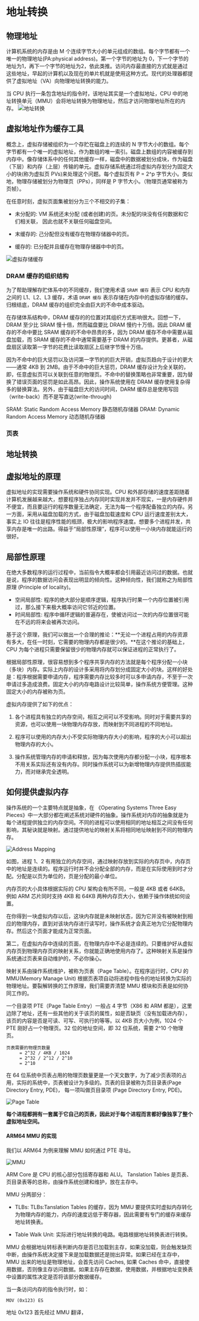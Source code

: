 # 地址转换

## 物理地址

计算机系统的内存是由 M 个连续字节大小的单元组成的数组。每个字节都有一个唯一的物理地址(PA:physical address)。第一个字节的地址为 0，下一个字节的地址为1，再下一个字节的地址为2，依此类推。访问内存最直接的方式就是通过这些地址，早起的计算机以及现在的单片机就是使用这种方式。现代的处理器都提供了虚拟地址（VA）向物理地址转换的能力。


当 CPU 执行一条包含地址的指令时，该地址其实是一个虚拟地址，CPU 中的地址转换单元（MMU）会将地址转换为物理地址，然后才访问物理地址所在的内存。
![地址转换](2.physical_memory_img/vertial_address_translation.png)


## 虚拟地址作为缓存工具

概念上，虚拟存储被组织为一个存贮在磁盘上的连续的 N 字节大小的数组。每个字节都有一个唯一的虚拟地址，作为数组的唯一索引。磁盘上数组的内容被缓存到内存中。像存储体系中的任何其他缓存一样，磁盘中的数据被划分成块，作为磁盘（下层）和内存（上层）传输的单元。虚拟存储系统通过将虚拟内存划分为固定大小的块(称为虚拟页 PVs)来处理这个问题。每个虚拟页有 P = 2^p 字节大小。类似地，物理存储被划分为物理页（PPs），同样是 P 字节大小。（物理页通常被称为页帧）。

在任意时刻，虚拟页面集被划分为三个不相交的子集：

- 未分配的: VM 系统还未分配 (或者创建)的页。未分配的块没有任何数据和它们相关联， 因此也就不关联任何磁盘空间。

- 末缓存的: 己分配但没有缓存在物理存储器中的页。

- 缓存的:   已分配并且缓存在物理存储器中中的页。

![虚拟存储缓存](2.physical_memory_img/virtual_memory_cache.png)


###  DRAM 缓存的组织结构

为了帮助理解存贮体系中的不同缓存，我们使用术语 `SRAM 缓存` 表示 CPU 和内存之间的 L1、L2、L3 缓存，术语 `DRAM 缓存` 表示存储在内存中的虚拟存储的缓存。归根结底，DRAM 缓存的组织完全由巨大的不命中成本驱动。

在存储体系结构中，DRAM 缓存的的位置对其组织方式影响很大。回想一下，DRAM 至少比 SRAM 慢十倍，然而磁盘要比 DRAM 慢约十万倍。因此 DRAM 缓存的不命中要比 SRAM 缓存的不命中昂贵的多，因为 DRAM 缓存不命中需要从磁盘加载，而 SRAM 缓存的不命中通常需要基于 DRAM 的内存提供。更甚者，从磁盘扇区读取第一字节的花费比读取扇区上后继字节慢十万倍。

因为不命中的巨大惩罚以及访问第一字节的的巨大开销，虚拟页趋向于设计的更大——通常 4KB 到 2MB。由于不命中的巨大惩罚，DRAM 缓存设计为全关联的，即，任意虚拟页可以关联到任意的物理页。不命中的替换策略也非常重要，因为替换了错误页面的惩罚是如此高昂。因此，操作系统使用在 DRAM 缓存使用复杂得多的替换算法。另外，由于磁盘巨大的访问时间，DARM 缓存总是使用写回（write-back）而不是写直达(write-through)


SRAM: Static Random Access Memory 静态随机存储器
DRAM: Dynamic Random Access Memory 动态随机存储器

### 页表

## 地址转换



## 虚拟地址的原理

虚拟地址的实现需要操作系统和硬件协同实现。CPU 和外部存储的速度差距随着计算机发展越来越大，想要程序独占内存同时实现并发并不现实，一是内存硬件并不便宜，而且要运行的程序数量无法确定，无法为每一个程序配备独立的内存。另一方面，采用从磁盘加载的方式，由于磁盘加载速度和 CPU 运行速度差别太大，事实上 IO 往往是程序性能的瓶颈，极大的影响程序速度。想要多个进程并发，共享内存是唯一的出路。得益于“局部性原理”，程序可以使用一小块内存就能运行的很好。

## 局部性原理

在绝大多数程序的运行过程中，当前指令大概率都会引用最近访问过的数据。也就是说，程序的数据访问会表现出明显的倾向性。这种倾向性，我们就称之为局部性原理 (Principle of locality)。

- 空间局部性: 程序的绝大部分是顺序逻辑，程序执行时果一个内存位置被引用过，那么接下来极大概率访问它邻近的位置。
- 时间局部性: 程序中循环逻辑的普遍存在，使被访问过一次的内存位置很可能在不远的将来会被再次访问。

基于这个原理，我们可以做出一个合理的推论：**无论一个进程占用的内存资源有多大，在任一时刻，它需要的物理内存都是很少的。**在这个推论的基础上，CPU 为每个进程只需要保留很少的物理内存就可以保证进程的正常执行了。


根据局部性原理，很容易想到多个程序共享内存的方法就是每个程序分配一小块（多块）内存。实际上内存的设计多采用将内存划分成固定大小的块。这样的好处是：程序根据需要申请内存，程序需要内存比较多时可以多申请内存，不至于一次申请过多造成浪费。固定大小的内存电路设计比较简单，操作系统方便管理。这种固定大小的内存被称为页。

虚拟内存提供了如下的优点：

1. 各个进程具有独立的内存空间，相互之间可以不受影响。同时对于需要共享的资源，也可以使用一块物理内存存放，而映射到不同进程的不同地址。

2. 程序可以使用的内存大小不受实际物理内存大小的影响，程序的大小可以超出物理内存的大小。

3. 操作系统管理内存的申请和释放，因为每次使用内存都分配一小块，程序根本不用关系实际还有没有内存。同时操作系统可以为新增物理内存提供热插拔能力，而对继承完全透明。


## 如何提供虚拟内存

操作系统的一个主要特点就是抽象，在 《Operating Systems Three Easy Pieces》中一大部分都在阐述系统对硬件的抽象。操作系统对内存的抽象就是为每个进程提供独立的内存空间。不同的进程可以使用相同的地址相互之间没有任何影响，其秘诀就是映射。通过提供地址的映射关系将相同地址映射到不同的物理内存。

![Address Mapping](images/address_mapping.webp)

如图，进程 1、2 有用独立的内存空间，通过映射存放到实际的内存页中，内存页中的地址是连续的。程序运行时并不会分配全部的内存，而是在实际使用到时才分配。分配是以页为单位的，页是分配的最小单位。

内存页的大小具体根据实际的 CPU 架构会有所不同，一般是 4KB 或者 64KB。例如 ARM 芯片同时支持 4KB 和 64KB 两种内存页大小，依赖于操作体统如何设置。

在你得到一块虚拟内存以后，这块内存就是未映射状态，因为它并没有被映射到相应的物理内存，直到对该块内存进行读写时，操作系统才会真正地为它分配物理内存。然后这个页面才能成为正常页面。

第二，在虚拟内存中连续的页面，在物理内存中不必是连续的。只要维护好从虚拟内存页到物理内存页的映射关系，你就能正确地使用内存了。这种映射关系是操作系统通过页表来自动维护的，不必你操心。


映射关系由操作系统维护，被称为页表（Page Table）。在程序运行时，CPU 的 MMU(Memory Manage Unit) 根据页表项自动将进程中指令的地址转换为实际的物理地址。要裂解转换的工作原理，我们需要弄清楚 MMU 模块和页表是如何协同工作的。


一个目录项 PTE（Page Table Entry）一般占 4 字节（X86 和 ARM 都是），这里边除了地址，还有一些其他的关于该页的属性，如是否缺页（没有加载进内存），该页的内容是否是可读、可写、可执行的等等。以 4KB 页大小为例，1024 个 PTE 刚好占一个物理页。32 位的地址空间，即 32 位系统，需要 2^10 个物理页。

```
页表需要的物理页数量
     = 2^32 / 4KB / 1024
     = 2^32 / 2^12 / 2^10
     = 2^10
```

在 64 位系统中页表占用的物理页数量更是一个天文数字，为了减少页表项的占用，实际的系统中，页表被设计为多级的。页表的目录被称为页目录表(Page Directory Entry, PDE)， 每一项叫做页目录项 (Page Directory Entry, PDE)。



![Page Table](images/PTE_table.webp)

**每个进程都拥有一套属于它自己的页表，因此对于每个进程而言都好像独享了整个虚拟地址空间。**


#### ARM64 MMU 的实现

我们以 ARM64 为例来理解 MMU 如何通过 PTE 寻址。

![MMU](images/MMU.png)

ARM Core 是 CPU 的核心部分包括寄存器和 ALU。 Tanslation Tables 是页表、页目录表等的总称，由操作系统创建和维护，放在主存中。

MMU 分两部分：

- TLBs: TLBs:Tanslation Tables 的缓存，因为 MMU 要提供实时虚拟内存转化为物理内存的能力，内存的速度远低于寄存器，因此需要有专门的缓存来缓存地址转换表。

- Table Walk Unit: 实际进行地址转换的电路。电路根据地址转换表进行转换。

MMU 会根据地址转标表判断内存是否已加载到主存，如果没加载，则会触发缺页中断，由操作系统决定接下来是加载数据还是抛出异常。如果已经在主存中，MMU 出来的地址是物理地址，会首先访问 Caches, 如果 Caches 命中，直接使用数据，否则像主存访问数据。如果主存存在数据，使用数据，并根据地址变换表中设置的属性决定是否将该部分数据缓存。

当一条访问内存的指令执行时，如：
```
MOV (0x123) ES
```

地址 0x123 首先经过 MMU 翻译，